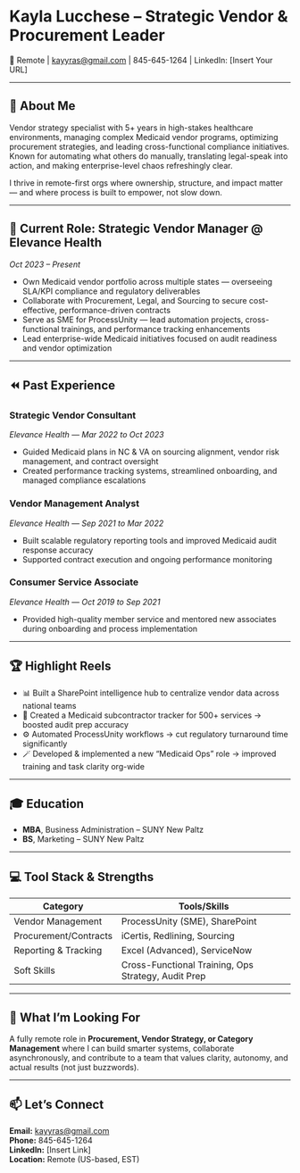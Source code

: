 # Kayla Lucchese – Strategic Vendor & Procurement Leader

📍 Remote | kayyras@gmail.com | 845-645-1264 | LinkedIn: [Insert Your URL]

---

## 🧩 About Me

Vendor strategy specialist with 5+ years in high-stakes healthcare environments, managing complex Medicaid vendor programs, optimizing procurement strategies, and leading cross-functional compliance initiatives. Known for automating what others do manually, translating legal-speak into action, and making enterprise-level chaos refreshingly clear.

I thrive in remote-first orgs where ownership, structure, and impact matter — and where process is built to empower, not slow down.

---

## 🔧 Current Role: Strategic Vendor Manager @ Elevance Health
*Oct 2023 – Present*
- Own Medicaid vendor portfolio across multiple states — overseeing SLA/KPI compliance and regulatory deliverables  
- Collaborate with Procurement, Legal, and Sourcing to secure cost-effective, performance-driven contracts  
- Serve as SME for ProcessUnity — lead automation projects, cross-functional trainings, and performance tracking enhancements  
- Lead enterprise-wide Medicaid initiatives focused on audit readiness and vendor optimization

---

## ⏪ Past Experience

### Strategic Vendor Consultant  
*Elevance Health — Mar 2022 to Oct 2023*  
- Guided Medicaid plans in NC & VA on sourcing alignment, vendor risk management, and contract oversight  
- Created performance tracking systems, streamlined onboarding, and managed compliance escalations  

### Vendor Management Analyst  
*Elevance Health — Sep 2021 to Mar 2022*  
- Built scalable regulatory reporting tools and improved Medicaid audit response accuracy  
- Supported contract execution and ongoing performance monitoring  

### Consumer Service Associate  
*Elevance Health — Oct 2019 to Sep 2021*  
- Provided high-quality member service and mentored new associates during onboarding and process implementation  

---

## 🏆 Highlight Reels
- 📊 Built a SharePoint intelligence hub to centralize vendor data across national teams  
- 🧠 Created a Medicaid subcontractor tracker for 500+ services → boosted audit prep accuracy  
- ⚙️ Automated ProcessUnity workflows → cut regulatory turnaround time significantly  
- 🪄 Developed & implemented a new “Medicaid Ops” role → improved training and task clarity org-wide  

---

## 🎓 Education
- **MBA**, Business Administration – SUNY New Paltz  
- **BS**, Marketing – SUNY New Paltz  

---

## 💻 Tool Stack & Strengths

| Category              | Tools/Skills                        |
|-----------------------|-------------------------------------|
| Vendor Management     | ProcessUnity (SME), SharePoint      |
| Procurement/Contracts | iCertis, Redlining, Sourcing        |
| Reporting & Tracking  | Excel (Advanced), ServiceNow        |
| Soft Skills           | Cross-Functional Training, Ops Strategy, Audit Prep |

---

## 🤝 What I’m Looking For

A fully remote role in **Procurement, Vendor Strategy, or Category Management** where I can build smarter systems, collaborate asynchronously, and contribute to a team that values clarity, autonomy, and actual results (not just buzzwords).

---

## 📫 Let’s Connect

**Email:** kayyras@gmail.com  
**Phone:** 845-645-1264  
**LinkedIn:** [Insert Link]  
**Location:** Remote (US-based, EST)
